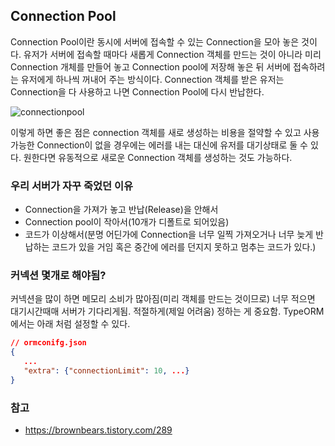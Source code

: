 ## Connection Pool

Connection Pool이란 동시에 서버에 접속할 수 있는 Connection을 모아 놓은 것이다. 유저가 서버에 접속할 때마다 새롭게 Connection 객체를 만드는 것이 아니라 미리 Connection 개체를 만들어 놓고 Connection pool에 저장해 놓은 뒤 서버에 접속하려는 유저에게 하나씩 꺼내어 주는 방식이다. Connection 객체를 받은 유저는 Connection을 다 사용하고 나면 Connection Pool에 다시 반납한다.

![connectionpool](ConnectionPool.jpg)

이렇게 하면 좋은 점은 connection 객체를 새로 생성하는 비용을 절약할 수 있고  사용가능한 Connection이 없을 경우에는 에러를 내는 대신에 유저를 대기상태로 둘 수 있다. 원한다면 유동적으로 새로운 Connection 객체를 생성하는 것도 가능하다.



### 우리 서버가 자꾸 죽었던 이유

- Connection을 가져가 놓고 반납(Release)을 안해서
- Connection pool이 작아서(10개가 디폴트로 되어있음)
- 코드가 이상해서(분명 어딘가에 Connection을 너무 일찍 가져오거나 너무 늦게 반납하는 코드가 있을 거임 혹은 중간에 에러를 던지지 못하고 멈추는 코드가 있다.)



### 커넥션 몇개로 해야됨?

커넥션을 많이 하면 메모리 소비가 많아짐(미리 객체를 만드는 것이므로) 너무 적으면 대기시간때매 서버가 기다리게됨. 적절하게(제일 어려움) 정하는 게 중요함. TypeORM에서는 아래 처럼 설정할 수 있다.

```json
// ormconifg.json
{
   ...
   "extra": {"connectionLimit": 10, ...}
}
```



### 참고

- https://brownbears.tistory.com/289